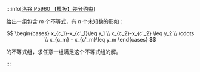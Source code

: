 :::info[[洛谷 P5960 【模板】差分约束](https://www.luogu.com.cn/problem/P5960)]

给出一组包含 $m$ 个不等式，有 $n$ 个未知数的形如：

$$
\begin{cases}
  x_{c_1}-x_{c'_1}\leq y_1 \\
  x_{c_2}-x_{c'_2} \leq y_2 \\
  \cdots \\
  x_{c_m} - x_{c'_m}\leq y_m
\end{cases}
$$

的不等式组，求任意一组满足这个不等式组的解。

:::
